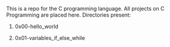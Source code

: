 This is a repo for the C programming language.
All projects on C Programming are placed here.
Directories present:

1. 0x00-hello_world

2. 0x01-variables_if_else_while
